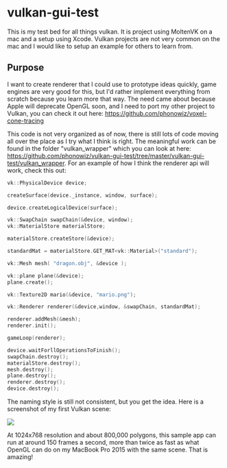 # vulkan-gui-test

This is my test bed for all things vulkan.  It is project using MoltenVK on a mac and a setup using Xcode.  Vulkan projects are not very common on the mac and I would like to setup an example for others to learn from.

Purpose
----------
I want to create renderer that I could use to prototype ideas quickly, game engines are very good for this, but I'd rather implement everything from scratch because you learn more that way.  The need came about because Apple will deprecate OpenGL soon, and I need to port my other project to Vulkan, you can check it out here: https://github.com/phonowiz/voxel-cone-tracing

This code is not very organized as of now, there is still lots of code moving all over the place as I try what I think is right.  The meaningful work can be found in the folder "vulkan_wrapper" which you can look at here: https://github.com/phonowiz/vulkan-gui-test/tree/master/vulkan-gui-test/vulkan_wrapper.  For an example of how I think the renderer api will work, check this out:

```c++
vk::PhysicalDevice device;

createSurface(device._instance, window, surface);

device.createLogicalDevice(surface);

vk::SwapChain swapChain(&device, window);
vk::MaterialStore materialStore;

materialStore.createStore(&device);

standardMat = materialStore.GET_MAT<vk::Material>("standard");

vk::Mesh mesh( "dragon.obj", &device );

vk::plane plane(&device);
plane.create();

vk::Texture2D mario(&device, "mario.png");

vk::Renderer renderer(&device,window, &swapChain, standardMat);

renderer.addMesh(&mesh);
renderer.init();

gameLoop(renderer);

device.waitForllOperationsToFinish();
swapChain.destroy();
materialStore.destroy();
mesh.destroy();
plane.destroy();
renderer.destroy();
device.destroy();
```

The naming style is still not consistent, but you get the idea.  Here is a screenshot of my first Vulkan scene:

<img src="https://github.com/phonowiz/vulkan-gui-test/blob/master/vulkan-gui-test/screenshots/dragon.png">

At 1024x768 resolution and about 800,000 polygons, this sample app can run at around 150 frames a second, more than twice as fast as what OpenGL can do on my MacBook Pro 2015 with the same scene.  That is amazing! 

